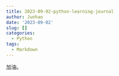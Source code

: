 ```yaml
---
title: 2023-09-02-python-learning-journal
author: Junhao
date: '2023-09-02'
slug: []
categories:
  - Python
tags:
  - Markdown
---
```

  加油。